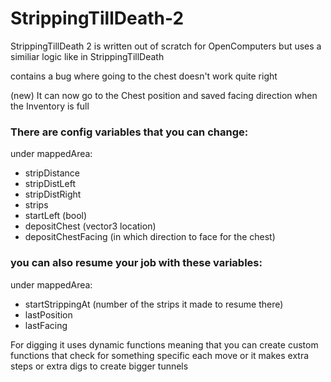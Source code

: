 # StrippingTillDeath-2
StrippingTillDeath 2 is written out of scratch for OpenComputers but uses a similiar logic like in StrippingTillDeath

contains a bug where going to the chest doesn't work quite right

(new) It can now go to the Chest position and saved facing direction when the Inventory is full


### There are config variables that you can change:

under mappedArea:
* stripDistance
* stripDistLeft
* stripDistRight
* strips
* startLeft (bool)
* depositChest (vector3 location)
* depositChestFacing (in which direction to face for the chest)

### you can also resume your job with these variables:

under mappedArea:
* startStrippingAt (number of the strips it made to resume there)
* lastPosition
* lastFacing

For digging it uses dynamic functions meaning that
you can create custom functions that check for something specific each move
or it makes extra steps or extra digs to create bigger tunnels
